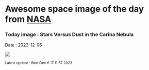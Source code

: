 
# Awesome space image of the day from [NASA](https://api.nasa.gov/)

### Today image : Stars Versus Dust in the Carina Nebula
Date : 2023-12-06

![](https://apod.nasa.gov/apod/image/2312/TorchedDust_HubbleMecone_960.jpg)

<small>Latest update : Wed Dec  6 17:11:57 2023</small>
        